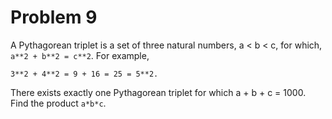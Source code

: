 # Problem 9
A Pythagorean triplet is a set of three natural numbers, a < b < c, for which,
`a**2 + b**2 = c**2`. For example, 

    3**2 + 4**2 = 9 + 16 = 25 = 5**2.

There exists exactly one Pythagorean triplet for which a + b + c = 1000.
Find the product `a*b*c`.